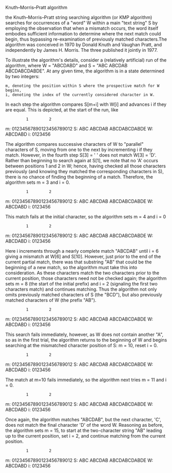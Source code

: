 Knuth–Morris–Pratt algorithm

the Knuth–Morris–Pratt string searching algorithm (or KMP algorithm) searches for occurrences of a "word" W within a main "text string" S 
by employing the observation that when a mismatch occurs, the word itself embodies sufficient information to determine where the next match 
could begin, thus bypassing re-examination of previously matched characters.The algorithm was conceived in 1970 by Donald Knuth and Vaughan 
Pratt, and independently by James H. Morris. The three published it jointly in 1977.



To illustrate the algorithm's details, consider a (relatively artificial) run of the algorithm, where W = "ABCDABD" and S = "ABC ABCDAB ABCDABCDABDE". At any given time, the algorithm is in a state determined by two integers:

    m, denoting the position within S where the prospective match for W begins,
    i, denoting the index of the currently considered character in W.

In each step the algorithm compares S[m+i] with W[i] and advances i if they are equal. This is depicted, at the start of the run, like

             1         2  
m: 01234567890123456789012
S: ABC ABCDAB ABCDABCDABDE
W: ABCDABD
i: 0123456

The algorithm compares successive characters of W to "parallel" characters of S, moving from one to the next by incrementing i if they match. However, in the fourth step S[3] = ' ' does not match W[3] = 'D'. Rather than beginning to search again at S[1], we note that no 'A' occurs between positions 1 and 2 in W; hence, having checked all those characters previously (and knowing they matched the corresponding characters in S), there is no chance of finding the beginning of a match. Therefore, the algorithm sets m = 3 and i = 0.

             1         2  
m: 01234567890123456789012
S: ABC ABCDAB ABCDABCDABDE
W:    ABCDABD
i:    0123456

This match fails at the initial character, so the algorithm sets m = 4 and i = 0

             1         2  
m: 01234567890123456789012
S: ABC ABCDAB ABCDABCDABDE
W:     ABCDABD
i:     0123456

Here i increments through a nearly complete match "ABCDAB" until i = 6 giving a mismatch at W[6] and S[10]. However, just prior to the end of the current partial match, there was that substring "AB" that could be the beginning of a new match, so the algorithm must take this into consideration. As these characters match the two characters prior to the current position, those characters need not be checked again; the algorithm sets m = 8 (the start of the initial prefix) and i = 2 (signaling the first two characters match) and continues matching. Thus the algorithm not only omits previously matched characters of S (the "BCD"), but also previously matched characters of W (the prefix "AB").

             1         2  
m: 01234567890123456789012
S: ABC ABCDAB ABCDABCDABDE
W:         ABCDABD
i:         0123456

This search fails immediately, however, as W does not contain another "A", so as in the first trial, the algorithm returns to the beginning of W and begins searching at the mismatched character position of S: m = 10, reset i = 0.

             1         2  
m: 01234567890123456789012
S: ABC ABCDAB ABCDABCDABDE
W:           ABCDABD
i:           0123456

The match at m=10 fails immediately, so the algorithm next tries m = 11 and i = 0.

             1         2  
m: 01234567890123456789012
S: ABC ABCDAB ABCDABCDABDE
W:            ABCDABD
i:            0123456

Once again, the algorithm matches "ABCDAB", but the next character, 'C', does not match the final character 'D' of the word W. Reasoning as before, the algorithm sets m = 15, to start at the two-character string "AB" leading up to the current position, set i = 2, and continue matching from the current position.

             1         2  
m: 01234567890123456789012
S: ABC ABCDAB ABCDABCDABDE
W:                ABCDABD
i:                0123456
